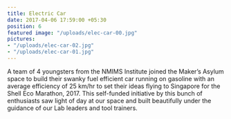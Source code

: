 ```yaml
---
title: Electric Car
date: 2017-04-06 17:59:00 +05:30
position: 6
featured image: "/uploads/elec-car-00.jpg"
pictures:
- "/uploads/elec-car-02.jpg"
- "/uploads/elec-car-01.jpg"
---
```


A team of 4 youngsters from the NMIMS Institute joined the Maker’s Asylum space to build their swanky fuel efficient car running on gasoline with an average efficiency of 25 km/hr to set their ideas flying to Singapore for the Shell Eco Marathon, 2017. This self-funded initiative by this bunch of enthusiasts saw light of day at our space and built beautifully under the guidance of our Lab leaders and tool trainers.